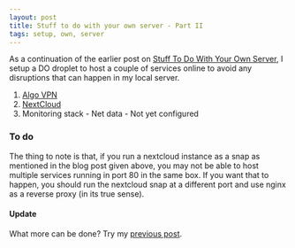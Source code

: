 ```yaml
---
layout: post
title: Stuff to do with your own server - Part II
tags: setup, own, server
---
```


As a continuation of the earlier post on [Stuff To Do With Your Own Server](/2017/02/26/Stuff-To-Do-With-Your-Own-Server/), I setup a DO droplet to host a couple of services online to avoid any disruptions that can happen in my local server.

1. [Algo VPN](https://blog.trailofbits.com/2016/12/12/meet-algo-the-vpn-that-works/)
2. [NextCloud](https://www.digitalocean.com/community/tutorials/how-to-install-and-configure-nextcloud-on-ubuntu-16-04)
3. Monitoring stack - Net data - Not yet configured

### To do
The thing to note is that, if you run a nextcloud instance as a snap as mentioned in the blog post given above, you may not be able to host multiple services running in port 80 in the same box. If you want that to happen, you should run the nextcloud snap at a different port and use nginx as a reverse proxy (in its true sense).

#### Update

What more can be done? Try my [previous post](/2017/02/26/Stuff-To-Do-With-Your-Own-Server/#optional-stuff).
